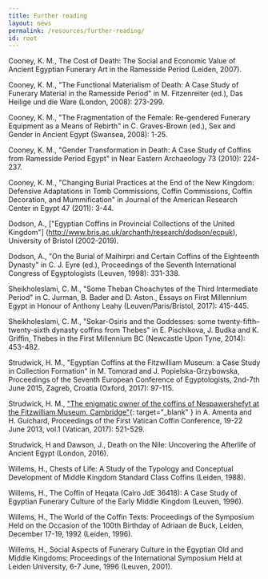 ```yaml
---
title: Further reading
layout: news
permalink: /resources/further-reading/
id: root
---
```

Cooney, K. M., The Cost of Death: The Social and Economic Value of Ancient Egyptian Funerary Art in the Ramesside Period (Leiden, 2007).

Cooney, K. M., "The Functional Materialism of Death: A Case Study of Funerary Material in the Ramesside Period" in M. Fitzenreiter (ed.), Das Heilige und die Ware (London, 2008): 273-299.

Cooney, K. M., "The Fragmentation of the Female: Re-gendered Funerary Equipment as a Means of Rebirth" in C. Graves-Brown (ed.), Sex and Gender in Ancient Egypt (Swansea, 2008): 1-25.

Cooney, K. M., "Gender Transformation in Death: A Case Study of Coffins from Ramesside Period Egypt" in Near Eastern Archaeology 73 (2010): 224-237.

Cooney, K. M., "Changing Burial Practices at the End of the New Kingdom: Defensive Adaptations in Tomb Commissions, Coffin Commissions, Coffin Decoration, and Mummification" in Journal of the American Research Center in Egypt 47 (2011): 3-44.

Dodson, A., ["Egyptian Coffins in Provincial Collections of the United Kingdom"] (http://www.bris.ac.uk/archanth/research/dodson/ecpuk), University of Bristol (2002-2019).

Dodson, A., "On the Burial of Maihirpri and Certain Coffins of the Eighteenth Dynasty" in C. J. Eyre (ed.), Proceedings of the Seventh International Congress of Egyptologists (Leuven, 1998): 331-338.

Sheikholeslami, C. M., "Some Theban Choachytes of the Third Intermediate Period" in C. Jurman, B. Bader and D. Aston., Essays on First Millennium Egypt in Honour of Anthony Leahy (Leuven/Paris/Bristol, 2017): 415-445.

Sheikholeslami, C. M., "Sokar-Osiris and the Goddesses: some twenty-fifth–twenty-sixth dynasty coffins from Thebes" in E. Pischikova, J. Budka and K. Griffin, Thebes in the First Millennium BC (Newcastle Upon Tyne, 2014): 453-482.

Strudwick, H. M., "Egyptian Coffins at the Fitzwilliam Museum: a Case Study in Collection Formation" in M. Tomorad and J. Popielska-Grzybowska, Proceedings of the Seventh European Conference of Egyptologists, 2nd-7th June 2015, Zagreb, Croatia (Oxford, 2017): 97-115.

Strudwick, H. M., ["The enigmatic owner of the coffins of Nespawershefyt at the Fitzwilliam Museum, Cambridge"](http://www.academia.edu/33566355/Enigmatic_owner_of_the_coffins_of_Nespawershefyt_..){: target="_blank" } in A. Amenta and H. Guichard, Proceedings of the First Vatican Coffin Conference, 19-22 June 2013, vol.1 (Vatican, 2017): 521-529.

Strudwick, H and Dawson, J., Death on the Nile: Uncovering the Afterlife of Ancient Egypt (London, 2016).

Willems, H., Chests of Life: A Study of the Typology and Conceptual Development of Middle Kingdom Standard Class Coffins (Leiden, 1988).

Willems, H., The Coffin of Heqata (Cairo JdE 36418): A Case Study of Egyptian Funerary Culture of the Early Middle Kingdom (Leuven, 1996).

Willems, H., The World of the Coffin Texts: Proceedings of the Symposium Held on the Occasion of the 100th Birthday of Adriaan de Buck, Leiden, December 17-19, 1992 (Leiden, 1996).

Willems, H., Social Aspects of Funerary Culture in the Egyptian Old and Middle Kingdoms: Proceedings of the International Symposium Held at Leiden University, 6-7 June, 1996 (Leuven, 2001).
